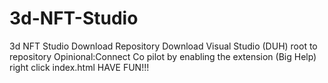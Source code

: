 # 3d-NFT-Studio
3d NFT Studio
Download Repository 
Download Visual Studio (DUH)
root to repository 
Opinional:Connect Co pilot 
by enabling the extension (Big Help)
right click index.html
HAVE FUN!!!
